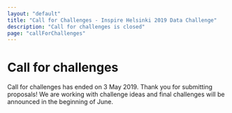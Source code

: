 ```yaml
---
layout: "default"
title: "Call for Challenges - Inspire Helsinki 2019 Data Challenge"
description: "Call for challenges is closed"
page: "callForChallenges"
---
```

# Call for challenges
Call for challenges has ended on 3 May 2019. Thank you for submitting proposals! We are working with challenge ideas and
final challenges will be announced in the beginning of June.
